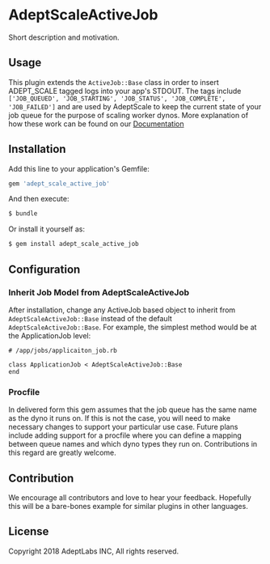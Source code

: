 # AdeptScaleActiveJob
Short description and motivation.

## Usage
This plugin extends the `ActiveJob::Base` class in order to insert ADEPT_SCALE tagged logs into your app's STDOUT. The tags include ```['JOB_QUEUED', 'JOB_STARTING', 'JOB_STATUS', 'JOB_COMPLETE', 'JOB_FAILED']``` and are used by AdeptScale to keep the current state of your job queue for the purpose of scaling worker dynos.
More explanation of how these work can be found on our [Documentation](https://devcenter.heroku.com/articles/adept-scale)

## Installation
Add this line to your application's Gemfile:

```ruby
gem 'adept_scale_active_job'
```

And then execute:
```bash
$ bundle
```

Or install it yourself as:
```bash
$ gem install adept_scale_active_job
```

## Configuration

### Inherit Job Model from AdeptScaleActiveJob
After installation, change any ActiveJob based object to inherit from ```AdeptScaleActiveJob::Base``` instead of the default ```AdeptScaleActiveJob::Base```.
For example, the simplest method would be at the ApplicationJob level:
```
# /app/jobs/applicaiton_job.rb

class ApplicationJob < AdeptScaleActiveJob::Base
end
```

### Procfile
In delivered form this gem assumes that the job queue has the same name as the dyno it runs on. If this is not the case, you will need to make necessary changes to support your particular use case.
Future plans include adding support for a procfile where you can define a mapping between queue names and which dyno types they run on. Contributions in this regard are greatly welcome.

## Contribution

We encourage all contributors and love to hear your feedback. Hopefully this will be a bare-bones example for similar plugins in other languages.

## License
Copyright 2018 AdeptLabs INC, All rights reserved.


